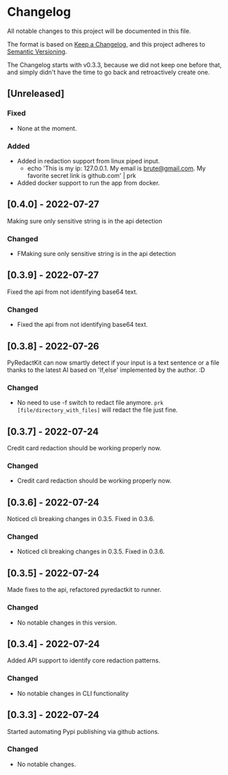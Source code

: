 # Changelog

All notable changes to this project will be documented in this file.

The format is based on [Keep a Changelog](https://keepachangelog.com/en/1.0.0/),
and this project adheres to [Semantic Versioning](https://semver.org/spec/v2.0.0.html).

The Changelog starts with v0.3.3, because we did not keep one before that,
and simply didn't have the time to go back and retroactively create one.

## [Unreleased]

### Fixed

- None at the moment.

### Added

- Added in redaction support from linux piped input.
  - echo 'This is my ip: 127.0.0.1. My email is brute@gmail.com. My favorite secret link is github.com' | prk
- Added docker support to run the app from docker.

## [0.4.0] - 2022-07-27

Making sure only sensitive string is in the api detection

### Changed

- FMaking sure only sensitive string is in the api detection

## [0.3.9] - 2022-07-27

Fixed the api from not identifying base64 text.

### Changed

- Fixed the api from not identifying base64 text.

## [0.3.8] - 2022-07-26

PyRedactKit can now smartly detect if your input is a text sentence or a file thanks to the latest AI based on 'If,else' implemented by the author. :D

### Changed

- No need to use -f switch to redact file anymore. `prk [file/directory_with_files]` will redact the file just fine.

## [0.3.7] - 2022-07-24

Credit card redaction should be working properly now.

### Changed

- Credit card redaction should be working properly now.

## [0.3.6] - 2022-07-24

Noticed cli breaking changes in 0.3.5. Fixed in 0.3.6.

### Changed

- Noticed cli breaking changes in 0.3.5. Fixed in 0.3.6.

## [0.3.5] - 2022-07-24

Made fixes to the api, refactored pyredactkit to runner.

### Changed

- No notable changes in this version.

## [0.3.4] - 2022-07-24

Added API support to identify core redaction patterns.

### Changed

- No notable changes in CLI functionality

## [0.3.3] - 2022-07-24

Started automating Pypi publishing via github actions.

### Changed

- No notable changes.
